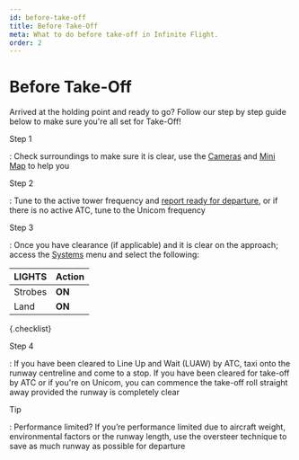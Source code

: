 ```yaml
---
id: before-take-off
title: Before Take-Off
meta: What to do before take-off in Infinite Flight.
order: 2
---
```


# Before Take-Off



Arrived at the holding point and ready to go? Follow our step by step guide below to make sure you're all set for Take-Off!



Step 1

: Check surroundings to make sure it is clear, use the [Cameras](/guide/getting-started-guide/pilot-user-interface/cameras#camera) and [Mini Map](/guide/getting-started-guide/pilot-user-interface/flight-planning#mini-map) to help you



Step 2

: Tune to the active tower frequency and [report ready for departure](/guide/flying-guide/atc-communication/take-off-and-departure#take-off-communication-summary), or if there is no active ATC, tune to the Unicom frequency

  

Step 3

: Once you have clearance (if applicable) and it is clear on the approach; access the [Systems](/guide/getting-started/pilot-user-interface/systems#systems) menu and select the following:

 

| LIGHTS  | Action |
| ------- | ------ |
| Strobes | **ON** |
| Land    | **ON** |

{.checklist}

 

Step 4

: If you have been cleared to Line Up and Wait (LUAW) by ATC, taxi onto the runway centreline and come to a stop. If you have been cleared for take-off by ATC or if you're on Unicom, you can commence the take-off roll straight away provided the runway is completely clear

 

Tip

:   Performance limited? If you’re performance limited due to aircraft weight, environmental factors or the runway length, use the oversteer technique to save as much runway as possible for departure

